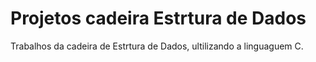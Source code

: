 # Projetos cadeira Estrtura de Dados
Trabalhos da cadeira de Estrtura de Dados, ultilizando a linguaguem C.
